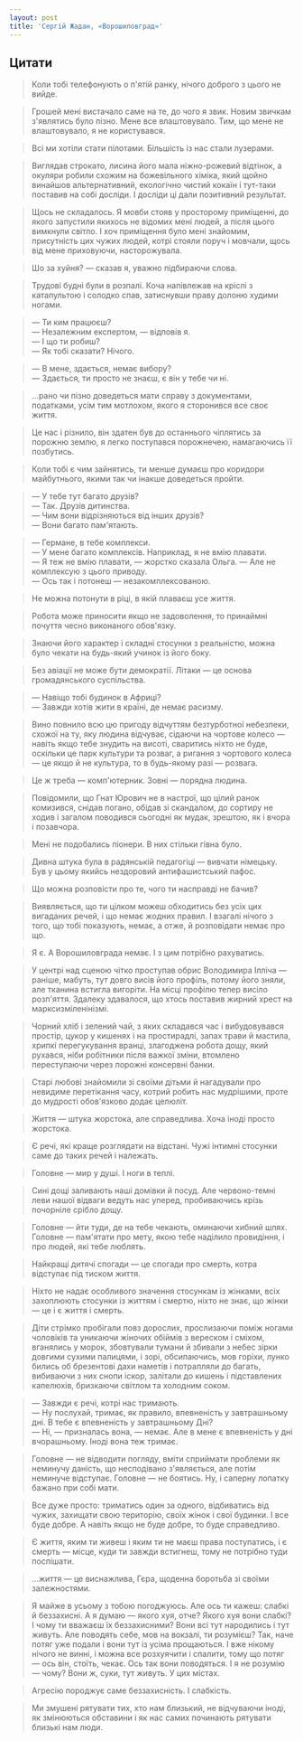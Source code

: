 ```yaml
---
layout: post
title: 'Сергій Жадан, «Ворошиловград»'
---
```


## Цитати
>Коли тобі телефонують о п'ятій ранку, нічого доброго з цього не вийде.

>Грошей мені вистачало саме на те, до чого я звик. Новим звичкам з'являтись було пізно. Мене все влаштовувало. Тим, що мене не влаштовувало, я не користувався.

>Всі ми хотіли стати пілотами. Більшість із нас стали лузерами.

>Виглядав строкато, лисина його мала ніжно-рожевий відтінок, а окуляри робили схожим на божевільного хіміка, який щойно винайшов альтернативний, екологічно чистий кокаїн і тут-таки поставив на собі досліди. І досліди ці дали позитивний результат.

>Щось не складалось. Я мовби стояв у просторому приміщенні, до якого запустили якихось не відомих мені людей, а після цього вимкнули світло. І хоч приміщення було мені знайомим, присутність цих чужих людей, котрі стояли поруч і мовчали, щось від мене приховуючи, насторожувала.

>Шо за хуйня? — сказав я, уважно підбираючи слова.

>Трудові будні були в розпалі. Коча напівлежав на кріслі з катапультою і солодко спав, затиснувши праву долоню худими ногами.

>— Ти ким працюєш?  
— Незалежним експертом, — відповів я.  
— І що ти робиш?  
— Як тобі сказати? Нічого.  

>— В мене, здається, немає вибору?  
— Здається, ти просто не знаєш, є він у тебе чи ні.

>...рано чи пізно доведеться мати справу з документами, податками, усім тим мотлохом, якого я сторонився все своє життя.

>Це нас і різнило, він здатен був до останнього чіплятись за порожню землю, я легко поступався порожнечею, намагаючись її позбутись.

>Коли тобі є чим зайнятись, ти менше думаєш про коридори майбутнього, якими так чи інакше доведеться пройти.

>— У тебе тут багато друзів?  
— Так. Друзів дитинства.  
— Чим вони відрізняються від інших друзів?  
— Вони багато пам'ятають.  

>— Германе, в тебе комплекси.  
— У мене багато комплексів. Наприклад, я не вмію плавати.  
— Я теж не вмію плавати, — жорстко сказала Ольга. — Але не комплексую з цього приводу.  
— Ось так і потонеш — незакомплексованою.  

>Не можна потонути в ріці, в якій плаваєш усе життя.

>Робота може приносити якщо не задоволення, то принаймні почуття чесно виконаного обов'язку.

>Знаючи його характер і складні стосунки з реальністю, можна було чекати на будь-який учинок із його боку.

>Без авіації не може бути демократії. Літаки — це основа громадянського суспільства.

>— Навіщо тобі будинок в Африці?  
— Завжди хотів жити в країні, де немає расизму.

>Вино повнило всю цю пригоду відчуттям безтурботної небезпеки, схожої на ту, яку людина відчуває, сідаючи на чортове колесо — навіть якщо тебе знудить на висоті, сваритись ніхто не буде, оскільки це парк культури та розваг, а ригання з чортового колеса — це якщо й не культура, то в будь-якому разі — розвага.

>Це ж треба — комп'ютерник. Зовні — порядна людина.

>Повідомили, що Гнат Юрович не в настрої, що цілий ранок комизився, снідав погано, обідав зі скандалом, до сортиру не ходив і загалом поводився сьогодні як мудак, зрештою, як і вчора і позавчора.

>Мені не подобались піонери. В них стільки гівна було.

>Дивна штука була в радянській педагогіці — вивчати німецьку. Був у цьому якийсь нездоровий антифашистський пафос.

>Що можна розповісти про те, чого ти насправді не бачив?

>Виявляється, що ти цілком можеш обходитись без усіх цих вигаданих речей, і що немає жодних правил. І взагалі нічого з того, що тобі показують, немає, а отже, й розповідати немає про що.

>Я є. А Ворошиловграда немає. І з цим потрібно рахуватись.

>У центрі над сценою чітко проступав обрис Володимира Ілліча — раніше, мабуть, тут довго висів його профіль, потому його зняли, але тканина встигла вигоріти. На місці профілю тепер висіло розп'яття. Здалеку здавалося, що хтось поставив жирний хрест на марксизміленінізмі.

>Чорний хліб і зелений чай, з яких складався час і вибудовувався простір, цукор у кишенях і на простирадлі, запах трави й мастила, хрипкі перегукування вранці, злагоджена робота дощу, який рухався, ніби робітники після важкої зміни, втомлено переступаючи через порожні консервні банки.

>Старі любові знайомили зі своїми дітьми й нагадували про невидиме перетікання часу, котрий робить нас мудрішими, проте до мудрості обов'язково додає целюліт.

>Життя — штука жорстока, але справедлива. Хоча іноді просто жорстока.

>Є речі, які краще розглядати на відстані. Чужі інтимні стосунки саме до таких речей і належать.

>Головне — мир у душі. І ноги в теплі.

>Сині дощі заливають наші домівки й посуд. Але червоно-темні леви нашої відваги ведуть нас уперед, пробиваючись крізь почорніле срібло дощу.

>Головне — йти туди, де на тебе чекають, оминаючи хибний шлях. Головне — пам'ятати про мету, якою тебе наділило провидіння, і про людей, які тебе люблять.

>Найкращі дитячі спогади — це спогади про смерть, котра відступає під тиском життя.

>Ніхто не надає особливого значення стосункам із жінками, всіх захоплюють стосунки із життям і смертю, ніхто не знає, що жінки — це і є життя і смерть.

>Діти стрімко пробігали повз дорослих, прослизаючи поміж ногами чоловіків та уникаючи жіночих обіймів з вереском і сміхом, вганялись у морок, збовтували тумани й збивали з небес зірки довгими сухими палицями, і зорі, обсипаючись, мов горіхи, лунко бились об брезентові дахи наметів і потрапляли до багать, вибиваючи з них снопи іскор, залітали до кишень і підставлених капелюхів, бризкаючи світлом та холодним соком.

>— Завжди є речі, котрі нас тримають.  
— Ну послухай, тримає, як правило, впевненість у завтрашньому дні. В тебе є впевненість у завтрашньому Дні?  
— Ні, — призналась вона, — немає. Але в мене є впевненість у дні вчорашньому. Іноді вона теж тримає.

>Головне — не відводити погляду, вміти сприймати проблеми як неминучу даність, що несподівано з'являється, але потім неминуче відступає.
Головне — не боятись. Ну, і саперну лопатку бажано при собі мати.

>Все дуже просто: триматись один за одного, відбиватись від чужих, захищати свою територію, своїх жінок і свої будинки. І все буде добре. А навіть якщо не буде добре, то буде справедливо.

>Є життя, яким ти живеш і яким ти не маєш права поступатись, і є смерть — місце, куди ти завжди встигнеш, тому не потрібно туди поспішати.

>...життя — це виснажлива, Гєра, щоденна боротьба зі своїми залежностями.

>Я майже в усьому з тобою погоджуюсь. Але ось ти кажеш: слабкі й беззахисні. А я думаю — якого хуя, отче? Якого хуя вони слабкі? І чому ти вважаєш їх беззахисними? Вони всі тут народились і тут живуть. Але поводять себе, мов на вокзалі, ти розумієш? Так, наче потяг уже подали і вони тут із усіма прощаються. І вже нікому нічого не винні, і можна все розхуячити і спалити, тому що потяг — ось він, стоїть, чекає. Ось так вони поводяться. І я не розумію — чому? Вони ж, суки, тут живуть. У цих містах.

>Агресію породжує саме беззахисність. І слабкість.

>Ми змушені рятувати тих, хто нам близький, не відчуваючи іноді, як змінюються обставини і як нас самих починають рятувати близькі нам люди.
